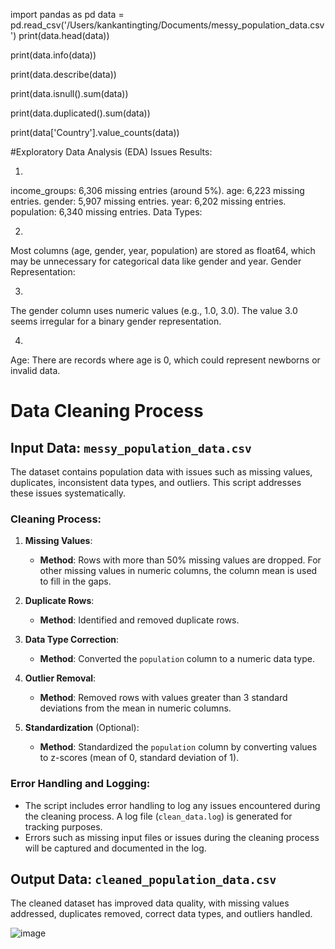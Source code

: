 import pandas as pd
data = pd.read_csv('/Users/kankantingting/Documents/messy_population_data.csv') 
print(data.head(data))

print(data.info(data))

print(data.describe(data))

print(data.isnull().sum(data))

print(data.duplicated().sum(data))

print(data['Country'].value_counts(data)) 

#Exploratory Data Analysis (EDA) Issues Results:

1) 

income_groups: 6,306 missing entries (around 5%).
age: 6,223 missing entries.
gender: 5,907 missing entries.
year: 6,202 missing entries.
population: 6,340 missing entries.
Data Types:

2)
Most columns (age, gender, year, population) are stored as float64, which may be unnecessary for categorical data like gender and year.
Gender Representation:

3)
The gender column uses numeric values (e.g., 1.0, 3.0). The value 3.0 seems irregular for a binary gender representation.

4) 
Age:
There are records where age is 0, which could represent newborns or invalid data.


# Data Cleaning Process

## Input Data: `messy_population_data.csv`
The dataset contains population data with issues such as missing values, duplicates, inconsistent data types, and outliers. This script addresses these issues systematically.

### Cleaning Process:

1. **Missing Values**:
   - **Method**: Rows with more than 50% missing values are dropped. For other missing values in numeric columns, the column mean is used to fill in the gaps.

2. **Duplicate Rows**:
   - **Method**: Identified and removed duplicate rows.

3. **Data Type Correction**:
   - **Method**: Converted the `population` column to a numeric data type.

4. **Outlier Removal**:
   - **Method**: Removed rows with values greater than 3 standard deviations from the mean in numeric columns.

5. **Standardization** (Optional):
   - **Method**: Standardized the `population` column by converting values to z-scores (mean of 0, standard deviation of 1).

### Error Handling and Logging:
- The script includes error handling to log any issues encountered during the cleaning process. A log file (`clean_data.log`) is generated for tracking purposes.
- Errors such as missing input files or issues during the cleaning process will be captured and documented in the log.

## Output Data: `cleaned_population_data.csv`

The cleaned dataset has improved data quality, with missing values addressed, duplicates removed, correct data types, and outliers handled. 

![image](https://github.com/user-attachments/assets/9d9a104d-4f74-4ae8-9d9d-309f474119ec)





